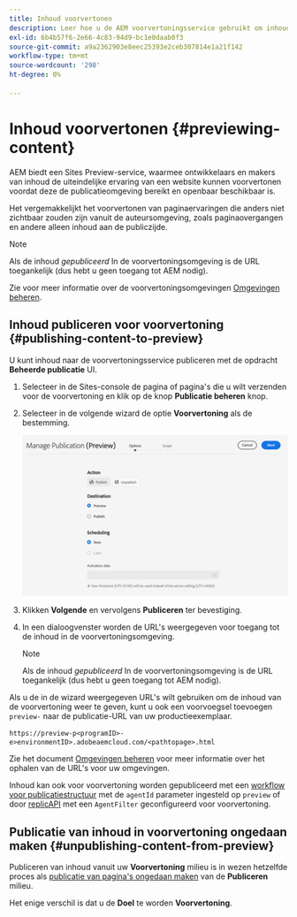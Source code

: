 ```yaml
---
title: Inhoud voorvertonen
description: Leer hoe u de AEM voorvertoningsservice gebruikt om inhoud voor te vertonen voordat u live gaat.
exl-id: 6b4b57f6-2e66-4c83-94d9-bc1e0daab0f3
source-git-commit: a9a2362903e8eec25393e2ceb307814e1a21f142
workflow-type: tm+mt
source-wordcount: '298'
ht-degree: 0%

---
```



# Inhoud voorvertonen {#previewing-content}

AEM biedt een Sites Preview-service, waarmee ontwikkelaars en makers van inhoud de uiteindelijke ervaring van een website kunnen voorvertonen voordat deze de publicatieomgeving bereikt en openbaar beschikbaar is.

Het vergemakkelijkt het voorvertonen van paginaervaringen die anders niet zichtbaar zouden zijn vanuit de auteursomgeving, zoals paginaovergangen en andere alleen inhoud aan de publiczijde.

>[!NOTE]
>
>Als de inhoud *gepubliceerd* In de voorvertoningsomgeving is de URL toegankelijk (dus hebt u geen toegang tot AEM nodig).

Zie voor meer informatie over de voorvertoningsomgevingen [Omgevingen beheren](/help/implementing/cloud-manager/manage-environments.md#access-preview-service).

## Inhoud publiceren voor voorvertoning {#publishing-content-to-preview}

U kunt inhoud naar de voorvertoningsservice publiceren met de opdracht **Beheerde publicatie** UI.

1. Selecteer in de Sites-console de pagina of pagina&#39;s die u wilt verzenden voor de voorvertoning en klik op de knop **Publicatie beheren** knop.
1. Selecteer in de volgende wizard de optie **Voorvertoning** als de bestemming.

   ![beheerde publicatie](/help/sites-cloud/authoring/assets/previewmanagedpublication.png)

1. Klikken **Volgende** en vervolgens **Publiceren** ter bevestiging.

1. In een dialoogvenster worden de URL&#39;s weergegeven voor toegang tot de inhoud in de voorvertoningsomgeving.

   >[!NOTE]
   >
   >Als de inhoud *gepubliceerd* In de voorvertoningsomgeving is de URL toegankelijk (dus hebt u geen toegang tot AEM nodig).

Als u de in de wizard weergegeven URL&#39;s wilt gebruiken om de inhoud van de voorvertoning weer te geven, kunt u ook een voorvoegsel toevoegen `preview-` naar de publicatie-URL van uw productieexemplaar.

```
https://preview-p<programID>-e>environmentID>.adobeaemcloud.com/<pathtopage>.html
```

Zie het document [Omgevingen beheren](/help/implementing/cloud-manager/manage-environments.md) voor meer informatie over het ophalen van de URL&#39;s voor uw omgevingen.

Inhoud kan ook voor voorvertoning worden gepubliceerd met een [workflow voor publicatiestructuur](/help/operations/replication.md#publish-content-tree-workflow) met de `agentId` parameter ingesteld op `preview` of door [replicAPI](/help/operations/replication.md#replication-api) met een `AgentFilter` geconfigureerd voor voorvertoning.

## Publicatie van inhoud in voorvertoning ongedaan maken {#unpublishing-content-from-preview}

Publiceren van inhoud vanuit uw **Voorvertoning** milieu is in wezen hetzelfde proces als [publicatie van pagina&#39;s ongedaan maken](/help/sites-cloud/authoring/sites-console/publishing-pages.md#unpublishing-pages) van de **Publiceren** milieu.

Het enige verschil is dat u de **Doel** te worden **Voorvertoning**.
